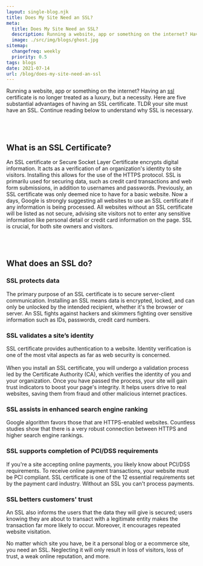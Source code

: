```yaml
---
layout: single-blog.njk
title: Does My Site Need an SSL?
meta:
  title: Does My Site Need an SSL?
  description: Running a website, app or something on the internet? Having an SSL certificate is no longer treated as a luxury, but a necessity.
  image: ./src/img/blogs/ghost.jpg
sitemap:
  changefreq: weekly
  priority: 0.5
tags: blogs
date: 2021-07-14
url: /blog/does-my-site-need-an-ssl
---
```


Running a website, app or something on the internet? Having an [ssl](/glossary/ssl/) certificate is no longer treated as a luxury, but a necessity. Here are five substantial advantages of having an SSL certificate. TLDR your site must have an SSL. Continue reading below to understand why SSL is necessary.

<br/>
<br/>

## What is an SSL Certificate?
An SSL certificate or Secure Socket Layer Certificate encrypts digital information. It acts as a verification of an organization's identity to site visitors. Installing this allows for the use of the HTTPS protocol. SSL is primarilu used for securing data, such as credit card transactions and web form submissions, in addition to usernames and passwords. Previously, an SSL certificate was only deemed nice to have for a basic website. Now a days, Google is strongly suggesting all websites to use an SSL certificate if any information is being processed. All websites without an SSL certificate will be listed as not secure, advising site visitors not to enter any sensitive information like personal detail or credit card information on the page. SSL is crucial, for both site owners and visitors.

<br/>
<br/>

## What does an SSL do?
### SSL protects data
The primary purpose of an SSL certificate is to secure server-client communication. Installing an SSL means data is encrypted, locked, and can only be unlocked by the intended recipient, whether it's the browser or server. An SSL fights against hackers and skimmers fighting over sensitive information such as IDs, passwords, credit card numbers.

### SSL validates a site’s identity
SSL certificate provides authentication to a website. Identity verification is one of the most vital aspects as far as web security is concerned.
<br/>
<br/>
When you install an SSL certificate, you will undergo a validation process led by the Certificate Authority (CA), which verifies the identity of you and your organization. Once you have passed the process, your site will gain trust indicators to boost your page's integrity. It helps users drive to real websites, saving them from fraud and other malicious internet practices.

### SSL assists in enhanced search engine ranking

Google algorithm favors those that are HTTPS-enabled websites. Countless studies show that there is a very robust connection between HTTPS and higher search engine rankings.

### SSL supports completion of PCI/DSS requirements

If you're a site accepting online payments, you likely know about PCI/DSS requirements. To receive online payment transactions, your website must be PCI compliant. SSL certificate is one of the 12 essential requirements set by the payment card industry. Without an SSL you can't process payments.

### SSL betters customers' trust

An SSL also informs the users that the data they will give is secured; users knowing they are about to transact with a legitimate entity makes the transaction far more likely to occur. Moreover, it encourages repeated website visitation.

No matter which site you have, be it a personal blog or a ecommerce site, you need an SSL. Neglecting it will only result in loss of visitors, loss of trust, a weak online reputation, and more.

